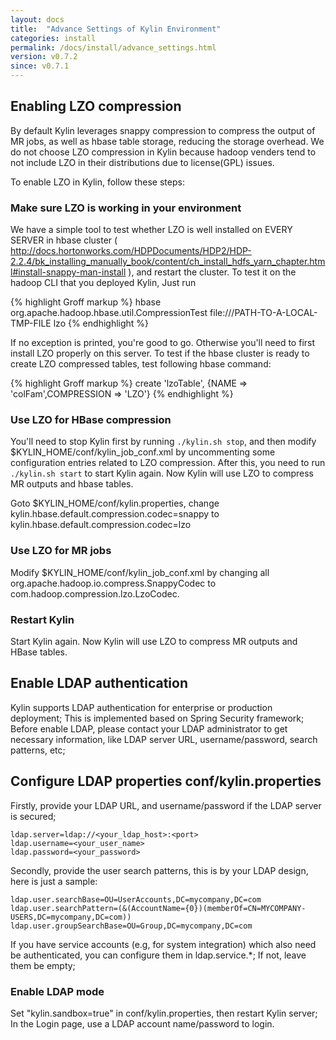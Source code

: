 ```yaml
---
layout: docs
title:  "Advance Settings of Kylin Environment"
categories: install
permalink: /docs/install/advance_settings.html
version: v0.7.2
since: v0.7.1
---
```


## Enabling LZO compression

By default Kylin leverages snappy compression to compress the output of MR jobs, as well as hbase table storage, reducing the storage overhead. We do not choose LZO compression in Kylin because hadoop venders tend to not include LZO in their distributions due to license(GPL) issues.

To enable LZO in Kylin, follow these steps:

### Make sure LZO is working in your environment

We have a simple tool to test whether LZO is well installed on EVERY SERVER in hbase cluster ( http://docs.hortonworks.com/HDPDocuments/HDP2/HDP-2.2.4/bk_installing_manually_book/content/ch_install_hdfs_yarn_chapter.html#install-snappy-man-install ), and restart the cluster.
To test it on the hadoop CLI that you deployed Kylin, Just run

{% highlight Groff markup %}
hbase org.apache.hadoop.hbase.util.CompressionTest file:///PATH-TO-A-LOCAL-TMP-FILE lzo
{% endhighlight %}

If no exception is printed, you're good to go. Otherwise you'll need to first install LZO properly on this server.
To test if the hbase cluster is ready to create LZO compressed tables, test following hbase command:

{% highlight Groff markup %}
create 'lzoTable', {NAME => 'colFam',COMPRESSION => 'LZO'}
{% endhighlight %}

### Use LZO for HBase compression

You'll need to stop Kylin first by running `./kylin.sh stop`, and then modify $KYLIN_HOME/conf/kylin_job_conf.xml by uncommenting some configuration entries related to LZO compression. 
After this, you need to run `./kylin.sh start` to start Kylin again. Now Kylin will use LZO to compress MR outputs and hbase tables.

Goto $KYLIN_HOME/conf/kylin.properties, change kylin.hbase.default.compression.codec=snappy to kylin.hbase.default.compression.codec=lzo

### Use LZO for MR jobs

Modify $KYLIN_HOME/conf/kylin_job_conf.xml by changing all org.apache.hadoop.io.compress.SnappyCodec to com.hadoop.compression.lzo.LzoCodec. 

### Restart Kylin

Start Kylin again. Now Kylin will use LZO to compress MR outputs and HBase tables.

## Enable LDAP authentication

Kylin supports LDAP authentication for enterprise or production deployment; This is implemented based on Spring Security framework; Before enable LDAP, please contact your LDAP administrator to get necessary information, like LDAP server URL, username/password, search patterns, etc;

## Configure LDAP properties conf/kylin.properties

Firstly, provide your LDAP URL, and username/password if the LDAP server is secured;

```
ldap.server=ldap://<your_ldap_host>:<port>
ldap.username=<your_user_name>
ldap.password=<your_password>
```

Secondly, provide the user search patterns, this is by your LDAP design, here is just a sample:


```
ldap.user.searchBase=OU=UserAccounts,DC=mycompany,DC=com
ldap.user.searchPattern=(&(AccountName={0})(memberOf=CN=MYCOMPANY-USERS,DC=mycompany,DC=com))
ldap.user.groupSearchBase=OU=Group,DC=mycompany,DC=com
```

If you have service accounts (e.g, for system integration) which also need be authenticated, you can configure them in ldap.service.*; If not, leave them be empty; 


### Enable LDAP mode

Set "kylin.sandbox=true" in conf/kylin.properties, then restart Kylin server; In the Login page, use a LDAP account name/password to login.